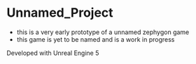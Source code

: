 # Unnamed_Project
- this is a very early prototype of a unnamed zephygon game
- this game is yet to be named and is a work in progress

Developed with Unreal Engine 5
